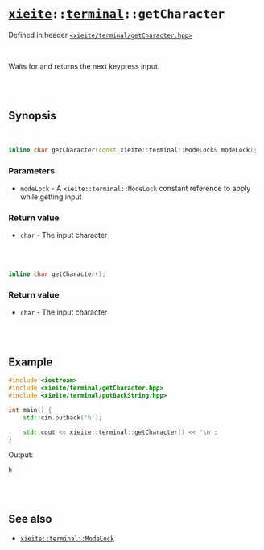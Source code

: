 # [`xieite`](../../README.md)`::`[`terminal`](../../docs/terminal.md)`::getCharacter`
Defined in header [`<xieite/terminal/getCharacter.hpp>`](../../include/xieite/terminal/getCharacter.hpp)

<br/>

Waits for and returns the next keypress input.

<br/><br/>

## Synopsis

<br/>

```cpp
inline char getCharacter(const xieite::terminal::ModeLock& modeLock);
```
### Parameters
- `modeLock` - A `xieite::terminal::ModeLock` constant reference to apply while getting input
### Return value
- `char` - The input character

<br/><br/>

```cpp
inline char getCharacter();
```
### Return value
- `char` - The input character

<br/><br/>

## Example
```cpp
#include <iostream>
#include <xieite/terminal/getCharacter.hpp>
#include <xieite/terminal/putBackString.hpp>

int main() {
	std::cin.putback('h');

	std::cout << xieite::terminal::getCharacter() << '\n';
}
```
Output:
```
h
```

<br/><br/>

## See also
- [`xieite::terminal::ModeLock`](../../docs/terminal/ModeLock.md)
